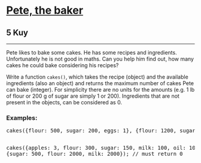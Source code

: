 <h1><a href="https://www.codewars.com/kata/525c65e51bf619685c000059">Pete, the baker</a></h1>
<h2>5 Kuy</h2>
<hr>
<p>Pete likes to bake some cakes. He has some recipes and ingredients. Unfortunately he is not good in maths. 
Can you help him find out, how many cakes he could bake considering his recipes?</p>
<p>Write a function <code>cakes()</code>, which takes the recipe (object) and the available ingredients 
(also an object) and returns the maximum number of cakes Pete can bake (integer). 
For simplicity there are no units for the amounts (e.g. 1 lb of flour or 200 g of sugar are simply 1 or 200). 
Ingredients that are not present in the objects, can be considered as 0.</p>
<h3>Examples:</h3>
<pre>
cakes({flour: 500, sugar: 200, eggs: 1}, {flour: 1200, sugar: 1200, eggs: 5, milk: 200});  // must return 2

cakes({apples: 3, flour: 300, sugar: 150, milk: 100, oil: 100}, {sugar: 500, flour: 2000, milk: 2000}); // must return 0
</pre>